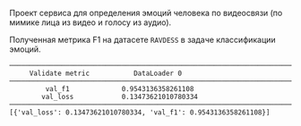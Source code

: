 Проект сервиса для определения эмоций человека по видеосвязи (по мимике лица из видео и голосу из аудио).

Полученная метрика F1 на датасете `RAVDESS` в задаче классификации эмоций.

```
────────────────────────────────────────────────────────────────────────────────────────────────────────────────────────
     Validate metric           DataLoader 0
────────────────────────────────────────────────────────────────────────────────────────────────────────────────────────
         val_f1             0.9543136358261108
        val_loss            0.13473621010780334
────────────────────────────────────────────────────────────────────────────────────────────────────────────────────────
[{'val_loss': 0.13473621010780334, 'val_f1': 0.9543136358261108}]
```

